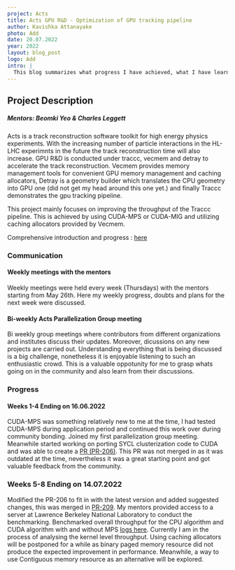 ```yaml
---  
project: Acts
title: Acts GPU R&D - Optimization of GPU tracking pipeline
author: Kavishka Attanayake
photo: Add
date: 20.07.2022
year: 2022
layout: blog_post
logo: Add
intro: |
  This blog summarizes what progress I have achieved, what I have learnt and my experiences during the GSoC period
--- 
```


## Project Description
##### Mentors: Beomki Yeo & Charles Leggett

Acts is a track reconstruction software toolkit for high energy physics experiments. With the increasing number of particle interactions in the HL-LHC 
experimnts in the future the track reconstruction time will also increase. GPU R&D is conducted under traccc, vecmem and detray to accelerate the track 
reconstruction. Vecmem provides memory management tools for convenient GPU memory management and caching allocators, Detray is a geometry builder which 
translates the CPU geometry into GPU one (did not get my head around this one yet.) and finally Traccc demonstrates the gpu tracking pipeline.

This project mainly focuses on improving the throughput of the Traccc pipeline. This is achieved by using CUDA-MPS or CUDA-MIG and utilizing caching 
allocators provided by Vecmem.

Comprehensive introduction and progress : [here]( https://medium.com/@attanayakekavishka/optimization-of-gpu-tracking-pipeline-for-acts-gpu-r-d-part-1-4b7e9ac6379d )

### Communication 

#### Weekly meetings with the mentors

Weekly meetings were held every week (Thursdays) with the mentors starting from May 26th. Here my weekly progress, doubts and plans for the next week
were discussed.

#### Bi-weekly Acts Parallelization Group meeting

Bi weekly group meetings where contributors from different organizations and institutes discuss their updates. Moreover, dicussions on any new projects are
carried out. Understanding everything that is being discussed is a big challenge, nonetheless it is enjoyable listening to such an enthusiastic crowd.
This is a valuable oppotunity for me to grasp whats going on in the community and also learn from their discussions.

### Progress
#### Weeks 1-4 Ending on 16.06.2022

CUDA-MPS was something relatively new to me at the time, I had tested CUDA-MPS during application period and continued this work over during community bonding. Joined my first parallelization group meeting. Meanwhile started working on porting SYCL clusterization code to CUDA and was able to create a [PR (PR-206)]( https://github.com/acts-project/traccc/pull/206 ). This PR was not merged in as it was outdated at the time, nevertheless it was a great starting point and got valuable feedback from the community.

### Weeks 5-8 Ending on 14.07.2022

Modified the PR-206 to fit in with the latest version and added suggested changes, this was merged in [PR-209]( https://github.com/acts-project/traccc/pull/209 ).
My mentors provided access to a server at Lawrence Berkeley National Laboratory to conduct the benchmarking. Benchmarked overall throughput for the CPU algorithm and CUDA algorithm with and without MPS [logs here]( https://drive.google.com/drive/folders/15QFPNNwgh75RoRZ2au2_WybCuIMbUQpQ ). 
Currently I am in the process of analysing the kernel level throughput. 
Using caching allocators will be postponed for a while as binary paged memory resource did not produce the expected improvement in performance. Meanwhile, a way to use Contiguous memory resource as an alternative will be explored.




